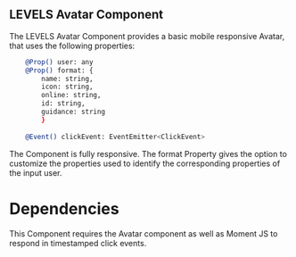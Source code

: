 ## LEVELS Avatar Component

The LEVELS Avatar Component provides a basic mobile responsive Avatar, that uses the following properties: 

```bash
    @Prop() user: any
    @Prop() format: { 
        name: string, 
        icon: string, 
        online: string, 
        id: string, 
        guidance: string 
        }
        
    @Event() clickEvent: EventEmitter<ClickEvent>
```

The Component is fully responsive. The format Property gives the option to customize the properties used to identify the corresponding properties of the input user. 

# Dependencies

This Component requires the Avatar component as well as Moment JS to respond in timestamped click events. 
